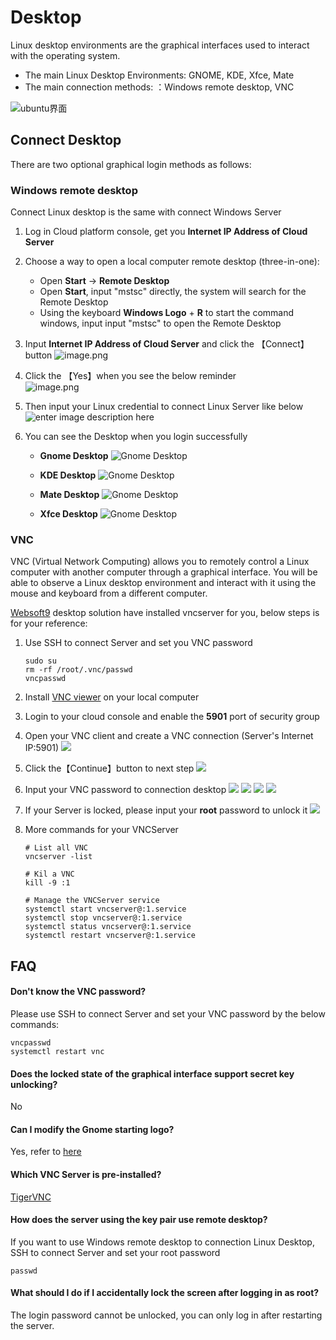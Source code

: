 # Desktop

Linux desktop environments are the graphical interfaces used to interact with the operating system.  

* The main Linux Desktop Environments: GNOME, KDE, Xfce, Mate 
* The main connection methods: ：Windows remote desktop, VNC

![ubuntu界面](https://libs.websoft9.com/Websoft9/DocsPicture/zh/linux/linux-ubuntuui-websoft9.png)

## Connect Desktop

There are two optional graphical login methods as follows:

### Windows remote desktop

Connect Linux desktop is the same with connect Windows Server

1. Log in Cloud platform console, get you **Internet IP Address of Cloud Server**

2. Choose a way to open a local computer remote desktop (three-in-one):  
   - Open **Start** -> **Remote Desktop**
   - Open **Start**, input "mstsc" directly, the system will search for the Remote Desktop
   - Using the keyboard **Windows Logo** + **R** to start the command windows, input input "mstsc" to open the Remote Desktop

3. Input **Internet IP Address of Cloud Server** and click the 【Connect】button
  ![image.png](https://libs.websoft9.com/Websoft9/DocsPicture/en/linux/linux-remoteip-websoft9.png)
  
2. Click the 【Yes】when you see the below reminder  
  ![image.png](https://libs.websoft9.com/Websoft9/DocsPicture/en/linux/linux-remotereminder-websoft9.png)
  
3. Then input your Linux credential to connect Linux Server like below
  ![enter image description here](https://libs.websoft9.com/Websoft9/DocsPicture/en/linux/linux-xrdp-login-websoft9.png)
 
4. You can see the Desktop when you login successfully

   * **Gnome Desktop**
   ![Gnome Desktop](https://libs.websoft9.com/Websoft9/DocsPicture/en/linux/linux-desktop-gnome-websoft9.jpg)
   
   * **KDE Desktop**
   ![Gnome Desktop](https://libs.websoft9.com/Websoft9/DocsPicture/en/linux/linux-desktop-kde-websoft9.jpg)

   * **Mate Desktop**
   ![Gnome Desktop](https://libs.websoft9.com/Websoft9/DocsPicture/en/linux/linux-desktop-mate-websoft9.jpg)

   * **Xfce Desktop**
   ![Gnome Desktop](https://libs.websoft9.com/Websoft9/DocsPicture/en/linux/linux-desktop-xfce-websoft9.png)

### VNC

VNC (Virtual Network Computing) allows you to remotely control a Linux computer with another computer through a graphical interface. You will be able to observe a Linux desktop environment and interact with it using the mouse and keyboard from a different computer.  

[Websoft9](https://www.websoft9.com) desktop solution have installed vncserver for you, below steps is for your reference:  

1. Use SSH to connect Server and set you VNC password
    ```
    sudo su
    rm -rf /root/.vnc/passwd
    vncpasswd
    ```
2. Install [VNC viewer](https://www.realvnc.com/download/viewer/) on your local computer

3. Login to your cloud console and enable the **5901** port of security group

4. Open your VNC client and create a VNC connection (Server's Internet IP:5901)
   ![](https://libs.websoft9.com/Websoft9/DocsPicture/en/linux/vnc/vnc-connection001-websoft9.png)

5. Click the【Continue】button to next step
   ![](https://libs.websoft9.com/Websoft9/DocsPicture/en/linux/vnc/vnc-connection002-websoft9.png)

6. Input your VNC password to connection desktop
   ![](https://libs.websoft9.com/Websoft9/DocsPicture/en/linux/vnc/vnc-connection003-websoft9.png)
   ![](https://libs.websoft9.com/Websoft9/DocsPicture/en/linux/vnc/vnc-setlanguage-websoft9.png)
   ![](https://libs.websoft9.com/Websoft9/DocsPicture/en/linux/vnc/vnc-startuse-websoft9.png)
   ![](https://libs.websoft9.com/Websoft9/DocsPicture/en/linux/vnc/vnc-gnomehome-websoft9.png)

7. If your Server is locked, please input your **root** password to unlock it
   ![](https://libs.websoft9.com/Websoft9/DocsPicture/zh/linux/vnc/vnc-connection-rootlogin-websoft9.png)

8. More commands for your VNCServer
   ```
   # List all VNC
   vncserver -list

   # Kil a VNC
   kill -9 :1

   # Manage the VNCServer service
   systemctl start vncserver@:1.service
   systemctl stop vncserver@:1.service
   systemctl status vncserver@:1.service
   systemctl restart vncserver@:1.service
   ```


## FAQ

#### Don't know the VNC password?

Please use SSH to connect Server and set your VNC password by the below commands:  

```
vncpasswd
systemctl restart vnc
```

#### Does the locked state of the graphical interface support secret key unlocking?

No

#### Can I modify the Gnome starting logo?

Yes, refer to [here](https://www.dazhuanlan.com/2020/03/01/5e5ab2a1bd7d8/)

#### Which VNC Server is pre-installed?

[TigerVNC](https://github.com/TigerVNC/tigervnc)

#### How does the server using the key pair use remote desktop?

If you want to use Windows remote desktop to connection Linux Desktop, SSH to connect Server and set your root password
```
passwd
```

#### What should I do if I accidentally lock the screen after logging in as root?

The login password cannot be unlocked, you can only log in after restarting the server.  
